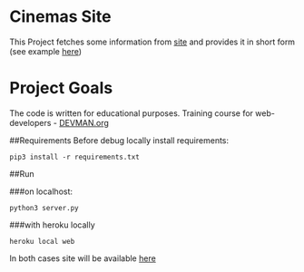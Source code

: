 # Cinemas Site

This Project fetches some information from [site](http://www.afisha.ru) and provides it in short form (see example [here](https://pure-lowlands-75727.herokuapp.com/))

# Project Goals

The code is written for educational purposes. Training course for web-developers - [DEVMAN.org](https://devman.org)

##Requirements
Before debug locally install requirements:
```
pip3 install -r requirements.txt
```
##Run

###on localhost:
```
python3 server.py
```
###with heroku locally
```
heroku local web
```
In both cases site will be available [here](http://localhost:5000) 

